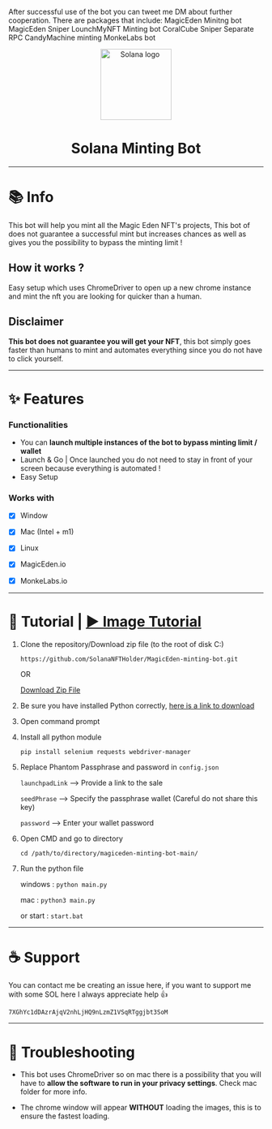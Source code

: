 After successful use of the bot you can tweet me DM about further cooperation.
There are packages that include:
MagicEden Minitng bot
MagicEden Sniper
LounchMyNFT Minting bot
CoralCube Sniper
Separate RPC
CandyMachine minting
MonkeLabs bot




<p align="center">
  <a href="#">
    <img
      alt="Solana logo"
      src="https://media.discordapp.net/attachments/807140294764003350/929017682836193410/logo.png"
      width="140"
    />
  </a>
</p>

<h1 align="center">Solana Minting Bot</h1>




---
# 📚 Info

This bot will help you mint all the Magic Eden NFT's projects, This bot of does not guarantee a successful mint but increases chances as well as gives you the possibility to bypass the minting limit !

## How it works ?
Easy setup which uses ChromeDriver to open up a new chrome instance and mint the nft you are looking for quicker than a human. 
    
## Disclaimer 
**This bot does not guarantee you will get your NFT**, this bot simply goes faster than humans to mint and automates everything since you do not have to click yourself.



---
# ✨ Features
### Functionalities

- You can **launch multiple instances of the bot to bypass minting limit / wallet**
- Launch & Go | Once launched you do not need to stay in front of your screen because everything is automated !
- Easy Setup

### Works with
-   [x] Window
-   [x] Mac (Intel + m1)
-   [x] Linux
-   [x] MagicEden.io
-   [x] MonkeLabs.io


---

# 📝 Tutorial | [▶️ Image Tutorial](https://solananftholder.github.io/MagicEden-minting-bot/)

1. Clone the repository/Download zip file (to the root of disk C:)

    `https://github.com/SolanaNFTHolder/MagicEden-minting-bot.git`

    OR

    [Download Zip File](https://github.com/SolanaNFTHolder/MagicEden-minting-bot/archive/refs/heads/main.zip)
    

2. Be sure you have installed Python correctly, [here is a link to download](https://www.python.org/downloads/)

2. Open command prompt

3. Install all python module

   `pip install selenium requests webdriver-manager`
   

4. Replace Phantom Passphrase and password in `config.json`

    `launchpadLink` --> Provide a link to the sale

    `seedPhrase` --> Specify the passphrase wallet (Careful do not share this key)

    `password` --> Enter your wallet password

5. Open CMD and go to directory

    `cd /path/to/directory/magiceden-minting-bot-main/`

6. Run the python file

    windows : `python main.py`

    mac : `python3 main.py`

    or start : `start.bat`

---
# ☕️ Support
You can contact me be creating an issue here, if you want to support me with some SOL here I always appreciate help 👍
```
7XGhYc1dDAzrAjqV2nhLjHQ9nLzmZ1VSqRTggjbt3SoM
```

---
# 🚩 Troubleshooting
-   This bot uses ChromeDriver so on mac there is a possibility that you will have to **allow the software to run in your privacy settings**. Check mac folder for more info.

-   The chrome window will appear **WITHOUT** loading the images, this is to ensure the fastest loading.



